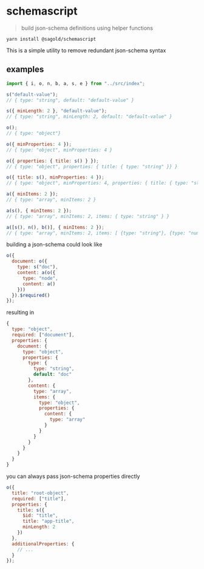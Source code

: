 # schemascript

> build json-schema definitions using helper functions

`yarn install @sagold/schemascript`

This is a simple utility to remove redundant json-schema syntax

## examples

```js
import { i, o, n, b, a, s, e } from "../src/index";

s("default-value");
// { type: "string", default: "default-value" }

s({ minLength: 2 }, "default-value");
// { type: "string", minLength: 2, default: "default-value" }

o();
// { type: "object"}

o({ minProperties: 4 });
// { type: "object", minProperties: 4 }

o({ properties: { title: s() } });
// { type: "object", properties: { title: { type: "string" }} }

o({ title: s(), minProperties: 4 });
// { type: "object", minProperties: 4, properties: { title: { type: "string" }} }

a({ minItems: 2 });
// { type: "array", minItems: 2 }

a(s(), { minItems: 2 });
// { type: "array", minItems: 2, items: { type: "string" } }

a([s(), n(), b()], { minItems: 2 });
// { type: "array", minItems: 2, items: [ {type: "string"}, {type: "number"}, {type: "boolean"} ] }
```

building a json-schema could look like

```js
o({
  document: o({
    type: s("doc"),
    content: a(o({
      type: "node",
      content: a()
    }))
  }).$required()
});
```

resulting in

```js
{
  type: "object",
  required: ["document"],
  properties: {
    document: {
      type: "object",
      properties: {
        type: {
          type: "string",
          default: "doc"
        },
        content: {
          type: "array",
          items: {
            type: "object",
            properties: {
              content: {
                type: "array"
              }
            }
          }
        }
      }
    }
  }
}
```

you can always pass json-schema properties directly

```js
o({
  title: "root-object",
  required: ["title"],
  properties: {
    title: s({
      $id: "title",
      title: "app-title",
      minLength: 2
    })
  },
  additionalProperties: {
    // ...
  }
});
```
